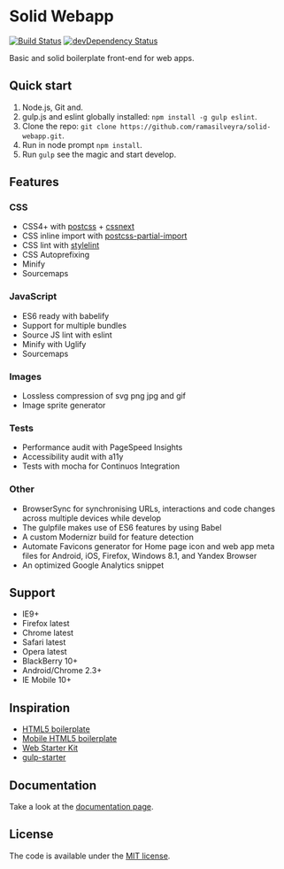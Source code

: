 # Solid Webapp

[![Build Status](https://travis-ci.org/ramasilveyra/solid-webapp.svg?branch=master)](https://travis-ci.org/ramasilveyra/solid-webapp)
[![devDependency Status](https://david-dm.org/ramasilveyra/solid-webapp/dev-status.svg)](https://david-dm.org/ramasilveyra/solid-webapp#info=devDependencies)

Basic and solid boilerplate front-end for web apps.

## Quick start
1. Node.js, Git and.
2. gulp.js and eslint globally installed: `npm install -g gulp eslint`.
3. Clone the repo: `git clone https://github.com/ramasilveyra/solid-webapp.git`.
4. Run in node prompt `npm install`.
5. Run `gulp` see the magic and start develop.

## Features

### CSS
* CSS4+ with [postcss](https://github.com/postcss/postcss) + [cssnext](http://cssnext.io/)
* CSS inline import with [postcss-partial-import](https://github.com/jonathantneal/postcss-partial-import)
* CSS lint with [stylelint](http://stylelint.io/)
* CSS Autoprefixing 
* Minify
* Sourcemaps

### JavaScript
* ES6 ready with babelify
* Support for multiple bundles
* Source JS lint with eslint
* Minify with Uglify
* Sourcemaps

### Images
* Lossless compression of svg png jpg and gif
* Image sprite generator

### Tests
* Performance audit with PageSpeed Insights
* Accessibility audit with a11y
* Tests with mocha for Continuos Integration

### Other
* BrowserSync for synchronising URLs, interactions and code changes across multiple devices while develop
* The gulpfile makes use of ES6 features by using Babel
* A custom Modernizr build for feature detection
* Automate Favicons generator for Home page icon and web app meta files for Android, iOS, Firefox, Windows 8.1, and Yandex Browser
* An optimized Google Analytics snippet

## Support
* IE9+
* Firefox latest
* Chrome latest
* Safari latest
* Opera latest
* BlackBerry 10+
* Android/Chrome 2.3+
* IE Mobile 10+

## Inspiration
* [HTML5 boilerplate](https://github.com/h5bp/html5-boilerplate)
* [Mobile HTML5 boilerplate](https://github.com/h5bp/mobile-boilerplate)
* [Web Starter Kit](https://github.com/google/web-starter-kit)
* [gulp-starter](https://github.com/greypants/gulp-starter)

## Documentation
Take a look at the [documentation page](docs/README.md).

## License
The code is available under the [MIT license](LICENSE.md).

